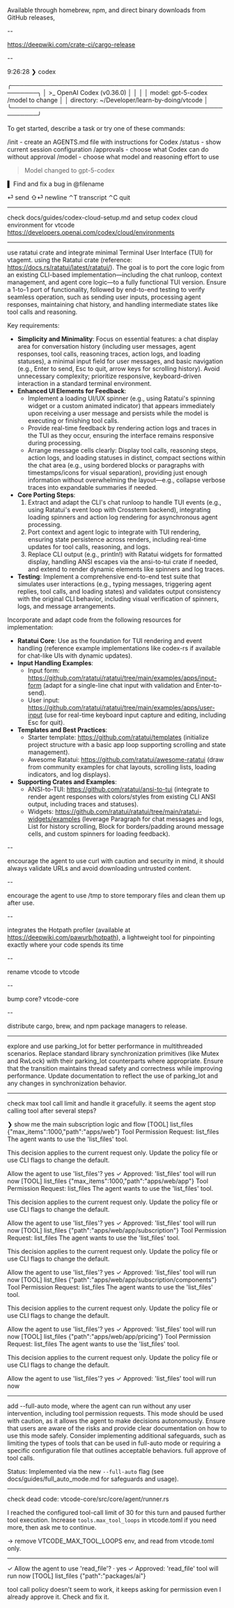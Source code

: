 Available through homebrew, npm, and direct binary downloads from GitHub releases,

--

https://deepwiki.com/crate-ci/cargo-release

--

9:26:28 ❯ codex

╭────────────────────────────────────────────────────────╮
│ >\_ OpenAI Codex (v0.36.0) │
│ │
│ model: gpt-5-codex /model to change │
│ directory: ~/Developer/learn-by-doing/vtcode │
╰────────────────────────────────────────────────────────╯

To get started, describe a task or try one of these commands:

/init - create an AGENTS.md file with instructions for Codex
/status - show current session configuration
/approvals - choose what Codex can do without approval
/model - choose what model and reasoning effort to use

> Model changed to gpt-5-codex

▌ Find and fix a bug in @filename

⏎ send ⇧⏎ newline ⌃T transcript ⌃C quit

---

check docs/guides/codex-cloud-setup.md
and setup codex cloud environment for vtcode
https://developers.openai.com/codex/cloud/environments

---

use ratatui crate and integrate minimal Terminal User Interface (TUI) for vtagemt. using the Ratatui crate (reference: https://docs.rs/ratatui/latest/ratatui/). The goal is to port the core logic from an existing CLI-based implementation—including the chat runloop, context management, and agent core logic—to a fully functional TUI version. Ensure a 1-to-1 port of functionality, followed by end-to-end testing to verify seamless operation, such as sending user inputs, processing agent responses, maintaining chat history, and handling intermediate states like tool calls and reasoning.

Key requirements:

-   **Simplicity and Minimality**: Focus on essential features: a chat display area for conversation history (including user messages, agent responses, tool calls, reasoning traces, action logs, and loading statuses), a minimal input field for user messages, and basic navigation (e.g., Enter to send, Esc to quit, arrow keys for scrolling history). Avoid unnecessary complexity; prioritize responsive, keyboard-driven interaction in a standard terminal environment.
-   **Enhanced UI Elements for Feedback**:
    -   Implement a loading UI/UX spinner (e.g., using Ratatui's spinning widget or a custom animated indicator) that appears immediately upon receiving a user message and persists while the model is executing or finishing tool calls.
    -   Provide real-time feedback by rendering action logs and traces in the TUI as they occur, ensuring the interface remains responsive during processing.
    -   Arrange message cells clearly: Display tool calls, reasoning steps, action logs, and loading statuses in distinct, compact sections within the chat area (e.g., using bordered blocks or paragraphs with timestamps/icons for visual separation), providing just enough information without overwhelming the layout—e.g., collapse verbose traces into expandable summaries if needed.
-   **Core Porting Steps**:
    1. Extract and adapt the CLI's chat runloop to handle TUI events (e.g., using Ratatui's event loop with Crossterm backend), integrating loading spinners and action log rendering for asynchronous agent processing.
    2. Port context and agent logic to integrate with TUI rendering, ensuring state persistence across renders, including real-time updates for tool calls, reasoning, and logs.
    3. Replace CLI output (e.g., println!) with Ratatui widgets for formatted display, handling ANSI escapes via the ansi-to-tui crate if needed, and extend to render dynamic elements like spinners and log traces.
-   **Testing**: Implement a comprehensive end-to-end test suite that simulates user interactions (e.g., typing messages, triggering agent replies, tool calls, and loading states) and validates output consistency with the original CLI behavior, including visual verification of spinners, logs, and message arrangements.

Incorporate and adapt code from the following resources for implementation:

-   **Ratatui Core**: Use as the foundation for TUI rendering and event handling (reference example implementations like codex-rs if available for chat-like UIs with dynamic updates).
-   **Input Handling Examples**:
    -   Input form: https://github.com/ratatui/ratatui/tree/main/examples/apps/input-form (adapt for a single-line chat input with validation and Enter-to-send).
    -   User input: https://github.com/ratatui/ratatui/tree/main/examples/apps/user-input (use for real-time keyboard input capture and editing, including Esc for quit).
-   **Templates and Best Practices**:
    -   Starter template: https://github.com/ratatui/templates (initialize project structure with a basic app loop supporting scrolling and state management).
    -   Awesome Ratatui: https://github.com/ratatui/awesome-ratatui (draw from community examples for chat layouts, scrolling lists, loading indicators, and log displays).
-   **Supporting Crates and Examples**:
    -   ANSI-to-TUI: https://github.com/ratatui/ansi-to-tui (integrate to render agent responses with colors/styles from existing CLI ANSI output, including traces and statuses).
    -   Widgets: https://github.com/ratatui/ratatui/tree/main/ratatui-widgets/examples (leverage Paragraph for chat messages and logs, List for history scrolling, Block for borders/padding around message cells, and custom spinners for loading feedback).

--

encourage the agent to use curl with caution and security in mind, it should always validate URLs and avoid downloading untrusted content.

--

encourage the agent to use /tmp to store temporary files and clean them up after use.

--

integrates the Hotpath profiler (available at https://deepwiki.com/pawurb/hotpath), a lightweight tool for pinpointing exactly where your code spends its time

--

rename vtcode to vtcode

--

bump core? vtcode-core

--

distribute cargo, brew, and npm package managers to release.

---

explore and use parking_lot for better performance in multithreaded scenarios. Replace standard library synchronization primitives (like Mutex and RwLock) with their parking_lot counterparts where appropriate. Ensure that the transition maintains thread safety and correctness while improving performance. Update documentation to reflect the use of parking_lot and any changes in synchronization behavior.

---

check max tool call limit and handle it gracefully. it seems the agent stop calling tool after several steps?

❯ show me the main subscription logic and flow
[TOOL] list_files {"max_items":1000,"path":"apps/web"}
Tool Permission Request: list_files
The agent wants to use the 'list_files' tool.

This decision applies to the current request only.
Update the policy file or use CLI flags to change the default.

Allow the agent to use 'list_files'? yes
✓ Approved: 'list_files' tool will run now
[TOOL] list_files {"max_items":1000,"path":"apps/web/app"}
Tool Permission Request: list_files
The agent wants to use the 'list_files' tool.

This decision applies to the current request only.
Update the policy file or use CLI flags to change the default.

Allow the agent to use 'list_files'? yes
✓ Approved: 'list_files' tool will run now
[TOOL] list_files {"path":"apps/web/app/subscription"}
Tool Permission Request: list_files
The agent wants to use the 'list_files' tool.

This decision applies to the current request only.
Update the policy file or use CLI flags to change the default.

Allow the agent to use 'list_files'? yes
✓ Approved: 'list_files' tool will run now
[TOOL] list_files {"path":"apps/web/app/subscription/components"}
Tool Permission Request: list_files
The agent wants to use the 'list_files' tool.

This decision applies to the current request only.
Update the policy file or use CLI flags to change the default.

Allow the agent to use 'list_files'? yes
✓ Approved: 'list_files' tool will run now
[TOOL] list_files {"path":"apps/web/app/pricing"}
Tool Permission Request: list_files
The agent wants to use the 'list_files' tool.

This decision applies to the current request only.
Update the policy file or use CLI flags to change the default.

Allow the agent to use 'list_files'? yes
✓ Approved: 'list_files' tool will run now

---

add --full-auto mode, where the agent can run without any user intervention, including tool permission requests. This mode should be used with caution, as it allows the agent to make decisions autonomously. Ensure that users are aware of the risks and provide clear documentation on how to use this mode safely. Consider implementing additional safeguards, such as limiting the types of tools that can be used in full-auto mode or requiring a specific configuration file that outlines acceptable behaviors. full approve of tool calls.

Status: Implemented via the new `--full-auto` flag (see docs/guides/full_auto_mode.md for safeguards and usage).

---

check dead code: vtcode-core/src/core/agent/runner.rs

I reached the configured tool-call limit of 30 for this turn and paused further tool execution. Increase `tools.max_tool_loops` in vtcode.toml if you need more, then ask me to continue.

-> remove VTCODE_MAX_TOOL_LOOPS env, and read from vtcode.toml only.

---

✓ Allow the agent to use 'read_file'? · yes
✓ Approved: 'read_file' tool will run now
[TOOL] list_files {"path":"packages/ai"}

tool call policy doesn't seem to work, it keeps asking for permission even I already approve it. Check and fix it.
